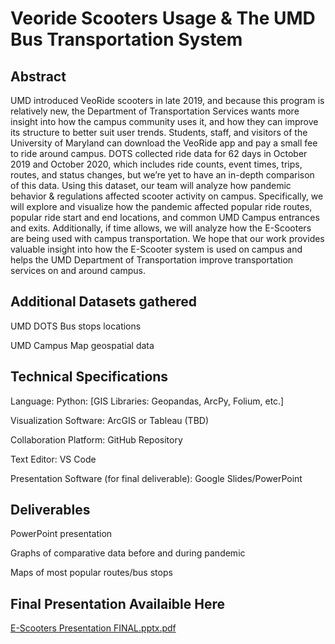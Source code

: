 
# Veoride Scooters Usage & The UMD Bus Transportation System


## Abstract 

UMD introduced VeoRide scooters in late 2019, and because this program is relatively new, the Department of Transportation Services wants more insight into how the campus community uses it, and how they can improve its structure to better suit user trends. Students, staff, and visitors of the University of Maryland can download the VeoRide app and pay a small fee to ride around campus. DOTS collected ride data for 62 days in October 2019 and October 2020, which includes ride counts, event times, trips, routes, and status changes, but we’re yet to have an in-depth comparison of this data. Using this dataset, our team will analyze how pandemic behavior & regulations affected scooter activity on campus. Specifically, we will explore and visualize how the pandemic affected popular ride routes, popular ride start and end locations, and common UMD Campus entrances and exits. Additionally, if time allows, we will analyze how the E-Scooters are being used with campus transportation. We hope that our work provides valuable insight into how the E-Scooter system is used on campus and helps the UMD Department of Transportation improve transportation services on and around campus.


## Additional Datasets gathered

UMD DOTS Bus stops locations

UMD Campus Map geospatial data

## Technical Specifications 
Language: Python: [GIS Libraries: Geopandas, ArcPy, Folium, etc.]

Visualization Software: ArcGIS or Tableau (TBD)

Collaboration Platform: GitHub Repository

Text Editor: VS Code

Presentation Software (for final deliverable): Google Slides/PowerPoint

## Deliverables
PowerPoint presentation 

Graphs of comparative data before and during pandemic

Maps of most popular routes/bus stops

## Final Presentation Availaible Here 

[E-Scooters Presentation FINAL.pptx.pdf](https://github.com/AntoineMik/UMD-Veoride-Transportation-Usage/files/7834803/E-Scooters.Presentation.FINAL.pptx.pdf)
